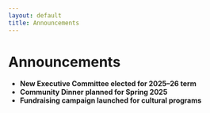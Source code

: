 ```yaml
---
layout: default
title: Announcements
---
```


# Announcements

- **New Executive Committee elected for 2025–26 term**
- **Community Dinner planned for Spring 2025**
- **Fundraising campaign launched for cultural programs**
